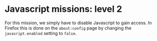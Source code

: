 # Javascript missions: level 2

For this mission, we simply have to disable Javascript to gain access. In Firefox this is done on the `about:config` page by changing the `javasript.enabled` setting to `false`.
 
